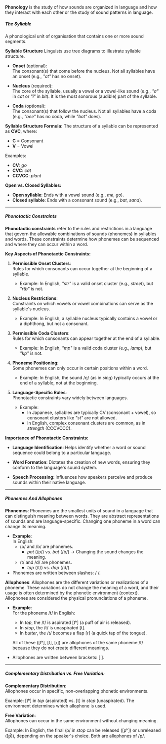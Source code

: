 **Phonology** is the study of how sounds are organized in language and how they interact with each other or the study of sound patterns in language.

##### **The Syllable**
A phonological unit of organisation that contains one or more sound segments.


**Syllable Structure**
Linguists use tree diagrams to illustrate syllable structure.

- **Onset** (optional):  
    The consonant(s) that come before the nucleus. Not all syllables have an onset (e.g., _"at"_ has no onset).
    
- **Nucleus** (required):  
    The core of the syllable, usually a vowel or a vowel-like sound (e.g., _"a"_ in _cat_ or _"i"_ in _bit_). It is the most sonorous (audible) part of the syllable.
    
- **Coda** (optional):  
    The consonant(s) that follow the nucleus. Not all syllables have a coda (e.g., _"bee"_ has no coda, while _"bat"_ does).


**Syllable Structure Formula:**
The structure of a syllable can be represented as **CVC**, where:

- **C** = Consonant
- **V** = Vowel

Examples:
- **CV**: _go_
- **CVC**: _cat_
- **CCVCC**: _plant_


**Open vs. Closed Syllables:**
- **Open syllable**: Ends with a vowel sound (e.g., _me_, _go_).
- **Closed syllable**: Ends with a consonant sound (e.g., _bat_, _sand_).


---
##### Phonotactic Constraints

**Phonotactic constraints** refer to the rules and restrictions in a language that govern the allowable combinations of sounds (phonemes) in syllables and words. These constraints determine how phonemes can be sequenced and where they can occur within a word.

 **Key Aspects of Phonotactic Constraints:**
1. **Permissible Onset Clusters**:  
    Rules for which consonants can occur together at the beginning of a syllable.
    
    - Example: In English, _"str"_ is a valid onset cluster (e.g., _street_), but _"rtb"_ is not.
    
2. **Nucleus Restrictions**:  
    Constraints on which vowels or vowel combinations can serve as the syllable's nucleus.
    
    - Example: In English, a syllable nucleus typically contains a vowel or a diphthong, but not a consonant.

3. **Permissible Coda Clusters**:  
    Rules for which consonants can appear together at the end of a syllable.
    
    - Example: In English, _"mp"_ is a valid coda cluster (e.g., _lamp_), but _"kp"_ is not.

4. **Phoneme Positioning**:  
    Some phonemes can only occur in certain positions within a word.
    
    - Example: In English, the sound /ŋ/ (as in _sing_) typically occurs at the end of a syllable, not at the beginning.

5. **Language-Specific Rules**:  
    Phonotactic constraints vary widely between languages.
    
    - Example:
        - In Japanese, syllables are typically CV (consonant + vowel), so consonant clusters like _"st"_ are not allowed.
        - In English, complex consonant clusters are common, as in _strength_ (CCCVCCC).


**Importance of Phonotactic Constraints:**
- **Language Identification**: Helps identify whether a word or sound sequence could belong to a particular language.

- **Word Formation**: Dictates the creation of new words, ensuring they conform to the language's sound system.

- **Speech Processing**: Influences how speakers perceive and produce sounds within their native language.


---
##### Phonemes And Allophones

**Phonemes**:
Phonemes are the smallest units of sound in a language that can distinguish meaning between words. They are abstract representations of sounds and are language-specific. Changing one phoneme in a word can change its meaning.

- **Example**:  
    In English:
    - /p/ and /b/ are phonemes.
        - _pat_ (/p/) vs. _bat_ (/b/) → Changing the sound changes the meaning.
    - /t/ and /d/ are phonemes.
        - _tap_ (/t/) vs. _dap_ (/d/).
- Phonemes are written between slashes: / /.


 **Allophones**:
Allophones are the different variations or realizations of a phoneme. These variations do not change the meaning of a word, and their usage is often determined by the phonetic environment (context). Allophones are considered the physical pronunciations of a phoneme.

- **Example**:  
    For the phoneme /t/ in English:
    - In _top_, the /t/ is aspirated [tʰ] (a puff of air is released).
    - In _stop_, the /t/ is unaspirated [t].
    - In _butter_, the /t/ becomes a flap [ɾ] (a quick tap of the tongue).
    
    All of these ([tʰ], [t], [ɾ]) are allophones of the same phoneme /t/ because they do not create different meanings.
    
- Allophones are written between brackets: [ ].



---
##### Complementary Distribution vs. Free Variation:

**Complementary Distribution**:  
Allophones occur in specific, non-overlapping phonetic environments.
    
Example: [tʰ] in _top_ (aspirated) vs. [t] in _stop_ (unaspirated). The environment determines which allophone is used.

**Free Variation**:  
Allophones can occur in the same environment without changing meaning.
    
Example: In English, the final /p/ in _stop_ can be released ([pʰ]) or unreleased ([p̚]), depending on the speaker's choice. Both are allophones of /p/.